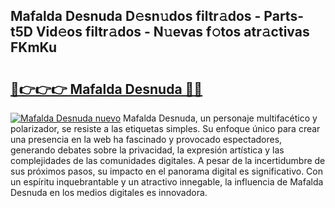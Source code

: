 ## Mafalda Desnuda D𝚎sn𝚞dos filtr𝚊dos - Parts-t5D Vid𝚎os filtr𝚊dos - N𝚞evas f𝚘tos atr𝚊ctivas FKmKu

# <h2><a href="http://mb93xf.tromn.icu/?c=Mafalda+Desnuda">🔗👉👉👉 Mafalda Desnuda 🔗🔗</a></h2>

[![Mafalda Desnuda nuevo](https://i.imgur.com/pEAQMta.gif)](http://mb93xf.tromn.icu/?c=Mafalda+Desnuda)
Mafalda Desnuda, un personaje multifacético y polarizador, se resiste a las etiquetas simples. Su enfoque único para crear una presencia en la web ha fascinado y provocado espectadores, generando debates sobre la privacidad, la expresión artística y las complejidades de las comunidades digitales. A pesar de la incertidumbre de sus próximos pasos, su impacto en el panorama digital es significativo. Con un espíritu inquebrantable y un atractivo innegable, la influencia de Mafalda Desnuda en los medios digitales es innovadora.
